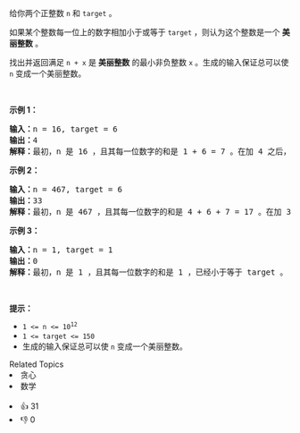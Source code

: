<p>给你两个正整数 <code>n</code> 和 <code>target</code> 。</p>

<p>如果某个整数每一位上的数字相加小于或等于 <code>target</code> ，则认为这个整数是一个 <strong>美丽整数</strong> 。</p>

<p>找出并返回满足 <code>n + x</code> 是 <strong>美丽整数</strong> 的最小非负整数 <code>x</code> 。生成的输入保证总可以使 <code>n</code> 变成一个美丽整数。</p>

<p>&nbsp;</p>

<p><strong>示例 1：</strong></p>

<pre><strong>输入：</strong>n = 16, target = 6
<strong>输出：</strong>4
<strong>解释：</strong>最初，n 是 16 ，且其每一位数字的和是 1 + 6 = 7 。在加 4 之后，n 变为 20 且每一位数字的和变成 2 + 0 = 2 。可以证明无法加上一个小于 4 的非负整数使 n 变成一个美丽整数。
</pre>

<p><strong>示例 2：</strong></p>

<pre><strong>输入：</strong>n = 467, target = 6
<strong>输出：</strong>33
<strong>解释：</strong>最初，n 是 467 ，且其每一位数字的和是 4 + 6 + 7 = 17 。在加 33 之后，n 变为 500 且每一位数字的和变成 5 + 0 + 0 = 5 。可以证明无法加上一个小于 33 的非负整数使 n 变成一个美丽整数。</pre>

<p><strong>示例 3：</strong></p>

<pre><strong>输入：</strong>n = 1, target = 1
<strong>输出：</strong>0
<strong>解释：</strong>最初，n 是 1 ，且其每一位数字的和是 1 ，已经小于等于 target 。
</pre>

<p>&nbsp;</p>

<p><strong>提示：</strong></p>

<ul> 
 <li><code>1 &lt;= n &lt;= 10<sup>12</sup></code></li> 
 <li><code>1 &lt;= target &lt;= 150</code></li> 
 <li>生成的输入保证总可以使 <code>n</code> 变成一个美丽整数。</li> 
</ul>

<div><div>Related Topics</div><div><li>贪心</li><li>数学</li></div></div><br><div><li>👍 31</li><li>👎 0</li></div>